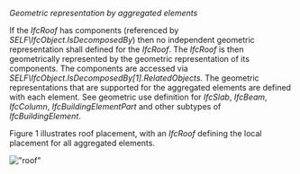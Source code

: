 _Geometric representation by aggregated elements_

If the _IfcRoof_ has components (referenced by _SELF\IfcObject.IsDecomposedBy_) then no independent geometric representation shall defined for the _IfcRoof_. The _IfcRoof_ is then geometrically represented by the geometric representation of its components. The components are accessed via _SELF\IfcObject.IsDecomposedBy[1].RelatedObjects_. The geometric representations that are supported for the aggregated elements are defined with each element. See geometric use definition for _IfcSlab_, _IfcBeam_, _IfcColumn_, _IfcBuildingElementPart_ and other subtypes of _IfcBuildingElement_.

Figure 1 illustrates roof placement, with an _IfcRoof_ defining the local placement for all aggregated elements.

!["roof"](../../../figures/IfcRoof-Layout1.gif "Figure 1 &mdash; Roof placement")